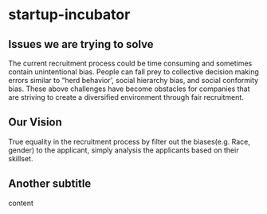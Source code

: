 # startup-incubator

## Issues we are trying to solve
The current recruitment process could be time consuming and sometimes contain unintentional bias. People can fall prey to collective decision making errors similar to “herd behavior’, social hierarchy bias, and social conformity bias. These above challenges have become obstacles for companies that are striving to create a diversified environment through fair recruitment.

## Our Vision
True equality in the recruitment process by filter out the biases(e.g. Race, gender) to the applicant, simply analysis the applicants based on their skillset.

## Another subtitle

content

